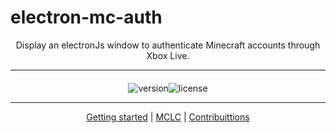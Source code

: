 # electron-mc-auth

<div  align="center">
Display an electronJs window to authenticate Minecraft accounts through Xbox Live.

***

<div  style="display:flex;justify-content:center;text-align: center; margin-top:1.25rem;">
<img src="https://img.shields.io/npm/v/electron-mc-auth?style=for-the-badge" alt="version"/>
<img src="https://img.shields.io/github/license/makis-san/electron-mc-auth?style=for-the-badge" alt="license"/>
</div> 
  
***
  
[Getting started](/#) | [MCLC](/#) | [Contribuittions](/#)

</div>
